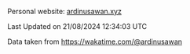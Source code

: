 Personal website: [ardinusawan.xyz](https://ardinusawan.xyz)

<!--START_SECTION:waka-->

 Last Updated on 21/08/2024 12:34:03 UTC
<!--END_SECTION:waka-->
Data taken from https://wakatime.com/@ardinusawan

